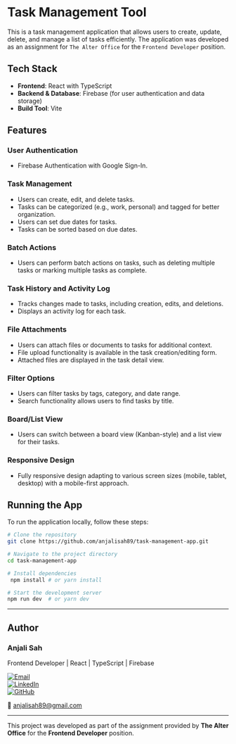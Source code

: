 # Task Management Tool

This is a task management application that allows users to create, update, delete, and manage a list of tasks efficiently. The application was developed as an assignment for `The Alter Office` for the `Frontend Developer` position.

## Tech Stack

- **Frontend**: React with TypeScript
- **Backend & Database**: Firebase (for user authentication and data storage)
- **Build Tool**: Vite

## Features

### User Authentication
- Firebase Authentication with Google Sign-In.

### Task Management
- Users can create, edit, and delete tasks.
- Tasks can be categorized (e.g., work, personal) and tagged for better organization.
- Users can set due dates for tasks.
- Tasks can be sorted based on due dates.

### Batch Actions
- Users can perform batch actions on tasks, such as deleting multiple tasks or marking multiple tasks as complete.

### Task History and Activity Log
- Tracks changes made to tasks, including creation, edits, and deletions.
- Displays an activity log for each task.

### File Attachments
- Users can attach files or documents to tasks for additional context.
- File upload functionality is available in the task creation/editing form.
- Attached files are displayed in the task detail view.

### Filter Options
- Users can filter tasks by tags, category, and date range.
- Search functionality allows users to find tasks by title.

### Board/List View
- Users can switch between a board view (Kanban-style) and a list view for their tasks.

### Responsive Design
- Fully responsive design adapting to various screen sizes (mobile, tablet, desktop) with a mobile-first approach.

## Running the App

To run the application locally, follow these steps:

```sh
# Clone the repository
git clone https://github.com/anjalisah89/task-management-app.git

# Navigate to the project directory
cd task-management-app

# Install dependencies
 npm install # or yarn install 

# Start the development server
npm run dev  # or yarn dev
```

---

## Author

### Anjali Sah
Frontend Developer | React | TypeScript | Firebase

[![Email](https://img.shields.io/badge/Email-Anjali%20Sah-darkgreen)](mailto:anjalisah89@gmail.com)  
[![LinkedIn](https://img.shields.io/badge/LinkedIn-Anjali%20Sah-blue)](https://www.linkedin.com/in/anjalisah89/)  
[![GitHub](https://img.shields.io/badge/GitHub-Anjali%20Sah-lightgrey)](https://github.com/anjalisah89)

📧 [anjalisah89@gmail.com](mailto:anjalisah89@gmail.com)

---

This project was developed as part of the assignment provided by **The Alter Office** for the **Frontend Developer** position.

